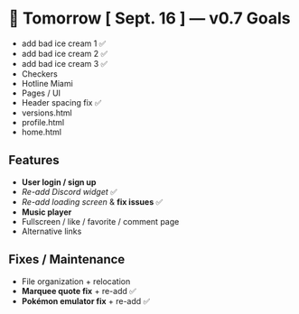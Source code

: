 # 📅 Tomorrow [ Sept. 16 ] — v0.7 Goals

- add bad ice cream 1 ✅
- add bad ice cream 2 ✅
- add bad ice cream 3 ✅
- Checkers 
- Hotline Miami 
- Pages / UI 
- Header spacing fix ✅
- versions.html
- profile.html
- home.html
  
## Features

- **User login / sign up**
- *Re-add Discord widget* ✅
- *Re-add loading screen* & **fix issues** ✅
- **Music player**
- Fullscreen / like / favorite / comment page
- Alternative links

## Fixes / Maintenance

- File organization + relocation
- **Marquee quote fix** + re-add ✅
- **Pokémon emulator fix** + re-add ✅
